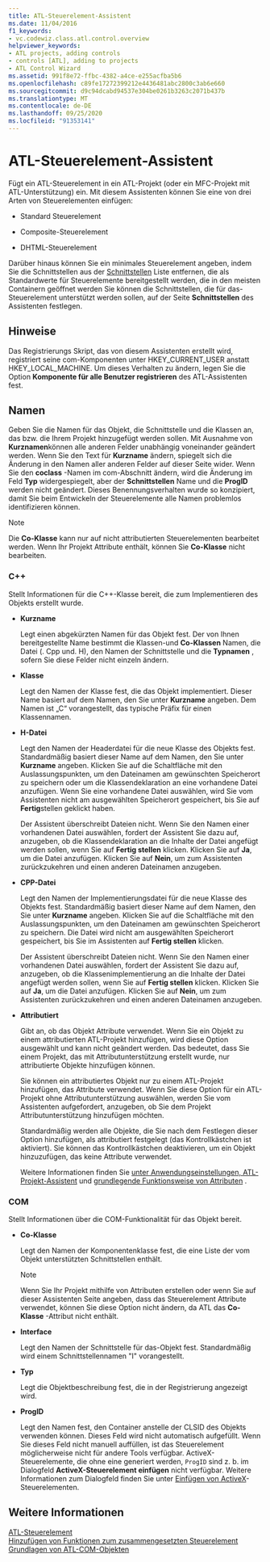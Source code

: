 ```yaml
---
title: ATL-Steuerelement-Assistent
ms.date: 11/04/2016
f1_keywords:
- vc.codewiz.class.atl.control.overview
helpviewer_keywords:
- ATL projects, adding controls
- controls [ATL], adding to projects
- ATL Control Wizard
ms.assetid: 991f8e72-ffbc-4382-a4ce-e255acfba5b6
ms.openlocfilehash: c89fe17272399212e4436481abc2800c3ab6e660
ms.sourcegitcommit: d9c94dcabd94537e304be0261b3263c2071b437b
ms.translationtype: MT
ms.contentlocale: de-DE
ms.lasthandoff: 09/25/2020
ms.locfileid: "91353141"
---
```

# <a name="atl-control-wizard"></a>ATL-Steuerelement-Assistent

Fügt ein ATL-Steuerelement in ein ATL-Projekt (oder ein MFC-Projekt mit ATL-Unterstützung) ein. Mit diesem Assistenten können Sie eine von drei Arten von Steuerelementen einfügen:

- Standard Steuerelement

- Composite-Steuerelement

- DHTML-Steuerelement

Darüber hinaus können Sie ein minimales Steuerelement angeben, indem Sie die Schnittstellen aus der [Schnittstellen](../../atl/reference/interfaces-atl-control-wizard.md) Liste entfernen, die als Standardwerte für Steuerelemente bereitgestellt werden, die in den meisten Containern geöffnet werden Sie können die Schnittstellen, die für das-Steuerelement unterstützt werden sollen, auf der Seite **Schnittstellen** des Assistenten festlegen.

## <a name="remarks"></a>Hinweise

Das Registrierungs Skript, das von diesem Assistenten erstellt wird, registriert seine com-Komponenten unter HKEY_CURRENT_USER anstatt HKEY_LOCAL_MACHINE. Um dieses Verhalten zu ändern, legen Sie die Option **Komponente für alle Benutzer registrieren** des ATL-Assistenten fest.

## <a name="names"></a>Namen

Geben Sie die Namen für das Objekt, die Schnittstelle und die Klassen an, das bzw. die Ihrem Projekt hinzugefügt werden sollen. Mit Ausnahme von **Kurznamen**können alle anderen Felder unabhängig voneinander geändert werden. Wenn Sie den Text für **Kurzname** ändern, spiegelt sich die Änderung in den Namen aller anderen Felder auf dieser Seite wider. Wenn Sie den **coclass** -Namen im com-Abschnitt ändern, wird die Änderung im Feld **Typ** widergespiegelt, aber der **Schnittstellen** Name und die **ProgID** werden nicht geändert. Dieses Benennungsverhalten wurde so konzipiert, damit Sie beim Entwickeln der Steuerelemente alle Namen problemlos identifizieren können.

> [!NOTE]
> Die **Co-Klasse** kann nur auf nicht attributierten Steuerelementen bearbeitet werden. Wenn Ihr Projekt Attribute enthält, können Sie **Co-Klasse** nicht bearbeiten.

### <a name="c"></a>C++

Stellt Informationen für die C++-Klasse bereit, die zum Implementieren des Objekts erstellt wurde.

- **Kurzname**

   Legt einen abgekürzten Namen für das Objekt fest. Der von Ihnen bereitgestellte Name bestimmt die Klassen-und **Co-Klassen** Namen, die Datei (. Cpp und. H), den Namen der Schnittstelle und die **Typnamen** , sofern Sie diese Felder nicht einzeln ändern.

- **Klasse**

   Legt den Namen der Klasse fest, die das Objekt implementiert. Dieser Name basiert auf dem Namen, den Sie unter **Kurzname** angeben. Dem Namen ist „C“ vorangestellt, das typische Präfix für einen Klassennamen.

- **H-Datei**

   Legt den Namen der Headerdatei für die neue Klasse des Objekts fest. Standardmäßig basiert dieser Name auf dem Namen, den Sie unter **Kurzname** angeben. Klicken Sie auf die Schaltfläche mit den Auslassungspunkten, um den Dateinamen am gewünschten Speicherort zu speichern oder um die Klassendeklaration an eine vorhandene Datei anzufügen. Wenn Sie eine vorhandene Datei auswählen, wird Sie vom Assistenten nicht am ausgewählten Speicherort gespeichert, bis Sie auf **Fertig**stellen geklickt haben.

   Der Assistent überschreibt Dateien nicht. Wenn Sie den Namen einer vorhandenen Datei auswählen, fordert der Assistent Sie dazu auf, anzugeben, ob die Klassendeklaration an die Inhalte der Datei angefügt werden sollen, wenn Sie auf **Fertig stellen** klicken. Klicken Sie auf **Ja**, um die Datei anzufügen. Klicken Sie auf **Nein**, um zum Assistenten zurückzukehren und einen anderen Dateinamen anzugeben.

- **CPP-Datei**

   Legt den Namen der Implementierungsdatei für die neue Klasse des Objekts fest. Standardmäßig basiert dieser Name auf dem Namen, den Sie unter **Kurzname** angeben. Klicken Sie auf die Schaltfläche mit den Auslassungspunkten, um den Dateinamen am gewünschten Speicherort zu speichern. Die Datei wird nicht am ausgewählten Speicherort gespeichert, bis Sie im Assistenten auf **Fertig stellen** klicken.

   Der Assistent überschreibt Dateien nicht. Wenn Sie den Namen einer vorhandenen Datei auswählen, fordert der Assistent Sie dazu auf, anzugeben, ob die Klassenimplementierung an die Inhalte der Datei angefügt werden sollen, wenn Sie auf **Fertig stellen** klicken. Klicken Sie auf **Ja**, um die Datei anzufügen. Klicken Sie auf **Nein**, um zum Assistenten zurückzukehren und einen anderen Dateinamen anzugeben.

- **Attributiert**

   Gibt an, ob das Objekt Attribute verwendet. Wenn Sie ein Objekt zu einem attributierten ATL-Projekt hinzufügen, wird diese Option ausgewählt und kann nicht geändert werden. Das bedeutet, dass Sie einem Projekt, das mit Attributunterstützung erstellt wurde, nur attributierte Objekte hinzufügen können.

   Sie können ein attributiertes Objekt nur zu einem ATL-Projekt hinzufügen, das Attribute verwendet. Wenn Sie diese Option für ein ATL-Projekt ohne Attributunterstützung auswählen, werden Sie vom Assistenten aufgefordert, anzugeben, ob Sie dem Projekt Attributunterstützung hinzufügen möchten.

   Standardmäßig werden alle Objekte, die Sie nach dem Festlegen dieser Option hinzufügen, als attributiert festgelegt (das Kontrollkästchen ist aktiviert). Sie können das Kontrollkästchen deaktivieren, um ein Objekt hinzuzufügen, das keine Attribute verwendet.

   Weitere Informationen finden Sie [unter Anwendungseinstellungen, ATL-Projekt-Assistent](../../atl/reference/application-settings-atl-project-wizard.md) und [grundlegende Funktionsweise von Attributen](../../windows/attributes/cpp-attributes-com-net.md#basic-mechanics-of-attributes) .

### <a name="com"></a>COM

Stellt Informationen über die COM-Funktionalität für das Objekt bereit.

- **Co-Klasse**

   Legt den Namen der Komponentenklasse fest, die eine Liste der vom Objekt unterstützten Schnittstellen enthält.

   > [!NOTE]
   > Wenn Sie Ihr Projekt mithilfe von Attributen erstellen oder wenn Sie auf dieser Assistenten Seite angeben, dass das Steuerelement Attribute verwendet, können Sie diese Option nicht ändern, da ATL das **Co-Klasse** -Attribut nicht enthält.

- **Interface**

   Legt den Namen der Schnittstelle für das-Objekt fest. Standardmäßig wird einem Schnittstellennamen "I" vorangestellt.

- **Typ**

   Legt die Objektbeschreibung fest, die in der Registrierung angezeigt wird.

- **ProgID**

   Legt den Namen fest, den Container anstelle der CLSID des Objekts verwenden können. Dieses Feld wird nicht automatisch aufgefüllt. Wenn Sie dieses Feld nicht manuell auffüllen, ist das Steuerelement möglicherweise nicht für andere Tools verfügbar. ActiveX-Steuerelemente, die ohne eine generiert werden, `ProgID` sind z. b. im Dialogfeld **ActiveX-Steuerelement einfügen** nicht verfügbar. Weitere Informationen zum Dialogfeld finden Sie unter [Einfügen von ActiveX](../../windows/adding-editing-or-deleting-controls.md#insert-activex-controls)-Steuerelementen.

## <a name="see-also"></a>Weitere Informationen

[ATL-Steuerelement](../../atl/reference/adding-an-atl-control.md)<br/>
[Hinzufügen von Funktionen zum zusammengesetzten Steuerelement](../../atl/adding-functionality-to-the-composite-control.md)<br/>
[Grundlagen von ATL-COM-Objekten](../../atl/fundamentals-of-atl-com-objects.md)
